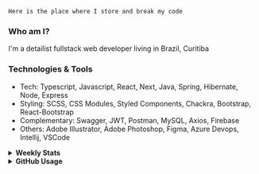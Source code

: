 ```
Here is the place where I store and break my code
```
### Who am I?
I'm a detailist fullstack web developer living in Brazil, Curitiba

### Technologies & Tools
- Tech: Typescript, Javascript, React, Next, Java, Spring, Hibernate, Node, Express
- Styling: SCSS, CSS Modules, Styled Components, Chackra, Bootstrap, React-Bootstrap
- Complementary: Swagger, JWT, Postman, MySQL, Axios, Firebase
- Others: Adobe Illustrator, Adobe Photoshop, Figma, Azure Devops, Intellij, VSCode

<details>
  <summary><b> Weekly Stats</b></summary>
<!--START_SECTION:waka-->

```text
TypeScript   14 hrs 50 mins  ████████████▒░░░░░░░░░░░░   49.06 %
Docker       9 hrs 22 mins   ███████▓░░░░░░░░░░░░░░░░░   31.01 %
TSConfig     3 hrs           ██▒░░░░░░░░░░░░░░░░░░░░░░   09.96 %
JSON         1 hr 32 mins    █▒░░░░░░░░░░░░░░░░░░░░░░░   05.11 %
JavaScript   1 hr 13 mins    █░░░░░░░░░░░░░░░░░░░░░░░░   04.05 %
YAML         7 mins          ░░░░░░░░░░░░░░░░░░░░░░░░░   00.40 %
```

<!--END_SECTION:waka-->
</details>

<details>
  <summary><b> GitHub Usage</b></summary>
  
[![Top Langs](https://github-readme-stats.vercel.app/api/top-langs/?username=gxlpes&&langs_count=9&layout=compact)](https://github.com/anuraghazra/github-readme-stats)

</details>
